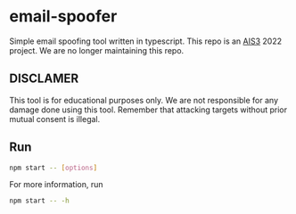 # email-spoofer

Simple email spoofing tool written in typescript.
This repo is an [AIS3](https://ais3.org/) 2022 project.
We are no longer maintaining this repo.

## DISCLAMER

This tool is for educational purposes only. We are not responsible for any damage done using this tool. Remember that attacking targets without prior mutual consent is illegal.

## Run

```bash
npm start -- [options]
```

For more information, run

```bash
npm start -- -h 
```
